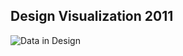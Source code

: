 ## Design Visualization 2011

![Data in Design](https://namjulee.github.io/njs-lab-public/project/2011-pattern-work-series-work/2011-pattern-work-series-work.jpg)